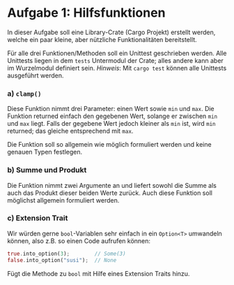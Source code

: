 Aufgabe 1: Hilfsfunktionen
==========================

In dieser Aufgabe soll eine Library-Crate (Cargo Projekt) erstellt werden,
welche ein paar kleine, aber nützliche Funktionalitäten bereitstellt.

Für alle drei Funktionen/Methoden soll ein Unittest geschrieben werden. Alle
Unittests liegen in dem `tests` Untermodul der Crate; alles andere kann aber
im Wurzelmodul definiert sein. *Hinweis*: Mit `cargo test` können alle
Unittests ausgeführt werden.


### a) `clamp()`

Diese Funktion nimmt drei Parameter: einen Wert sowie `min` und `max`.
Die Funktion returned einfach den gegebenen Wert, solange er zwischen `min` und
`max` liegt. Falls der gegebene Wert jedoch kleiner als `min` ist, wird `min`
returned; das gleiche entsprechend mit `max`.

Die Funktion soll so allgemein wie möglich formuliert werden und keine
genauen Typen festlegen.


### b) Summe und Produkt

Die Funktion nimmt zwei Argumente an und liefert sowohl die Summe als auch
das Produkt dieser beiden Werte zurück. Auch diese Funktion soll möglichst
allgemein formuliert werden.


### c) Extension Trait

Wir würden gerne `bool`-Variablen sehr einfach in ein `Option<T>` umwandeln
können, also z.B. so einen Code aufrufen können:

```rust
true.into_option(3);        // Some(3)
false.into_option("susi");  // None
```

Fügt die Methode zu `bool` mit Hilfe eines Extension Traits hinzu.
